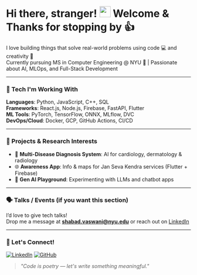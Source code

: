 # Hi there, stranger! <img src="https://emojis.slackmojis.com/emojis/images/1593555389/9577/wave.gif?1593555389" width="30" /> Welcome & Thanks for stopping by 👍

I love building things that solve real-world problems using code 💻 and creativity 🎨  
Currently pursuing MS in Computer Engineering @ NYU 🗽 | Passionate about AI, MLOps, and Full-Stack Development

---

### 🔧 Tech I'm Working With
**Languages**: Python, JavaScript, C++, SQL  
**Frameworks**: React.js, Node.js, Firebase, FastAPI, Flutter  
**ML Tools**: PyTorch, TensorFlow, ONNX, MLflow, DVC  
**DevOps/Cloud**: Docker, GCP, GitHub Actions, CI/CD  

---

### 🔬 Projects & Research Interests
- 🧠 **Multi-Disease Diagnosis System**: AI for cardiology, dermatology & radiology
- 🌐 **Awareness App**: Info & maps for Jan Seva Kendra services (Flutter + Firebase)
- 🤖 **Gen AI Playground**: Experimenting with LLMs and chatbot apps

---

### 🗣️ Talks / Events (if you want this section)
I’d love to give tech talks!  
Drop me a message at **shabad.vaswani@nyu.edu** or reach out on [LinkedIn](https://linkedin.com/in/shabadvaswani)

---

### 💬 Let's Connect!
[![LinkedIn](https://img.shields.io/badge/LinkedIn-blue?style=flat&logo=linkedin)](https://linkedin.com/in/shabadvaswani)
[![GitHub](https://img.shields.io/badge/GitHub-black?style=flat&logo=github)](https://github.com/shabadvaswani)

> *"Code is poetry — let's write something meaningful."*
